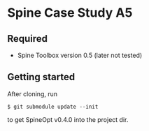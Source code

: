 # Spine Case Study A5

## Required
* Spine Toolbox version 0.5 (later not tested)

## Getting started

After cloning, run 

    $ git submodule update --init
    
to get SpineOpt v0.4.0 into the project dir.
